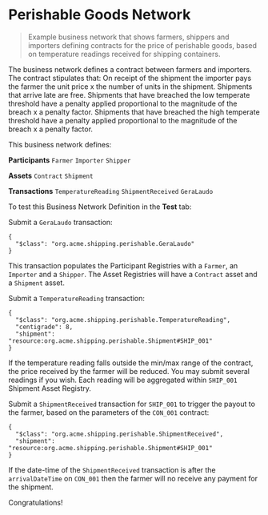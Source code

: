 # Perishable Goods Network

> Example business network that shows farmers, shippers and importers defining contracts for the price of perishable goods, based on temperature readings received for shipping containers.

The business network defines a contract between farmers and importers. The contract stipulates that: On receipt of the shipment the importer pays the farmer the unit price x the number of units in the shipment. Shipments that arrive late are free. Shipments that have breached the low temperate threshold have a penalty applied proportional to the magnitude of the breach x a penalty factor. Shipments that have breached the high temperate threshold have a penalty applied proportional to the magnitude of the breach x a penalty factor.

This business network defines:

**Participants**
`Farmer` `Importer` `Shipper`

**Assets**
`Contract` `Shipment`

**Transactions**
`TemperatureReading` `ShipmentReceived` `GeraLaudo`

To test this Business Network Definition in the **Test** tab:

Submit a `GeraLaudo` transaction:

```
{
  "$class": "org.acme.shipping.perishable.GeraLaudo"
}
```

This transaction populates the Participant Registries with a `Farmer`, an `Importer` and a `Shipper`. The Asset Registries will have a `Contract` asset and a `Shipment` asset.

Submit a `TemperatureReading` transaction:

```
{
  "$class": "org.acme.shipping.perishable.TemperatureReading",
  "centigrade": 8,
  "shipment": "resource:org.acme.shipping.perishable.Shipment#SHIP_001"
}
```

If the temperature reading falls outside the min/max range of the contract, the price received by the farmer will be reduced. You may submit several readings if you wish. Each reading will be aggregated within `SHIP_001` Shipment Asset Registry.

Submit a `ShipmentReceived` transaction for `SHIP_001` to trigger the payout to the farmer, based on the parameters of the `CON_001` contract:

```
{
  "$class": "org.acme.shipping.perishable.ShipmentReceived",
  "shipment": "resource:org.acme.shipping.perishable.Shipment#SHIP_001"
}
```

If the date-time of the `ShipmentReceived` transaction is after the `arrivalDateTime` on `CON_001` then the farmer will no receive any payment for the shipment.

Congratulations!

